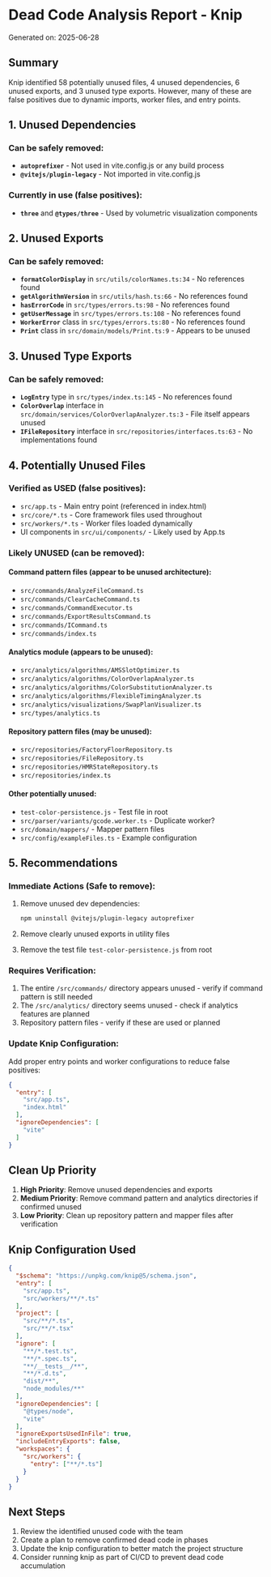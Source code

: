 # Dead Code Analysis Report - Knip

Generated on: 2025-06-28

## Summary

Knip identified 58 potentially unused files, 4 unused dependencies, 6 unused exports, and 3 unused type exports. However, many of these are false positives due to dynamic imports, worker files, and entry points.

## 1. Unused Dependencies

### Can be safely removed:
- **`autoprefixer`** - Not used in vite.config.js or any build process
- **`@vitejs/plugin-legacy`** - Not imported in vite.config.js

### Currently in use (false positives):
- **`three`** and **`@types/three`** - Used by volumetric visualization components

## 2. Unused Exports

### Can be safely removed:
- **`formatColorDisplay`** in `src/utils/colorNames.ts:34` - No references found
- **`getAlgorithmVersion`** in `src/utils/hash.ts:66` - No references found
- **`hasErrorCode`** in `src/types/errors.ts:98` - No references found
- **`getUserMessage`** in `src/types/errors.ts:108` - No references found
- **`WorkerError`** class in `src/types/errors.ts:80` - No references found
- **`Print`** class in `src/domain/models/Print.ts:9` - Appears to be unused

## 3. Unused Type Exports

### Can be safely removed:
- **`LogEntry`** type in `src/types/index.ts:145` - No references found
- **`ColorOverlap`** interface in `src/domain/services/ColorOverlapAnalyzer.ts:3` - File itself appears unused
- **`IFileRepository`** interface in `src/repositories/interfaces.ts:63` - No implementations found

## 4. Potentially Unused Files

### Verified as USED (false positives):
- `src/app.ts` - Main entry point (referenced in index.html)
- `src/core/*.ts` - Core framework files used throughout
- `src/workers/*.ts` - Worker files loaded dynamically
- UI components in `src/ui/components/` - Likely used by App.ts

### Likely UNUSED (can be removed):

#### Command pattern files (appear to be unused architecture):
- `src/commands/AnalyzeFileCommand.ts`
- `src/commands/ClearCacheCommand.ts`
- `src/commands/CommandExecutor.ts`
- `src/commands/ExportResultsCommand.ts`
- `src/commands/ICommand.ts`
- `src/commands/index.ts`

#### Analytics module (appears to be unused):
- `src/analytics/algorithms/AMSSlotOptimizer.ts`
- `src/analytics/algorithms/ColorOverlapAnalyzer.ts`
- `src/analytics/algorithms/ColorSubstitutionAnalyzer.ts`
- `src/analytics/algorithms/FlexibleTimingAnalyzer.ts`
- `src/analytics/visualizations/SwapPlanVisualizer.ts`
- `src/types/analytics.ts`

#### Repository pattern files (may be unused):
- `src/repositories/FactoryFloorRepository.ts`
- `src/repositories/FileRepository.ts`
- `src/repositories/HMRStateRepository.ts`
- `src/repositories/index.ts`

#### Other potentially unused:
- `test-color-persistence.js` - Test file in root
- `src/parser/variants/gcode.worker.ts` - Duplicate worker?
- `src/domain/mappers/` - Mapper pattern files
- `src/config/exampleFiles.ts` - Example configuration

## 5. Recommendations

### Immediate Actions (Safe to remove):

1. Remove unused dev dependencies:
   ```bash
   npm uninstall @vitejs/plugin-legacy autoprefixer
   ```

2. Remove clearly unused exports in utility files

3. Remove the test file `test-color-persistence.js` from root

### Requires Verification:

1. The entire `/src/commands/` directory appears unused - verify if command pattern is still needed
2. The `/src/analytics/` directory seems unused - check if analytics features are planned
3. Repository pattern files - verify if these are used or planned

### Update Knip Configuration:

Add proper entry points and worker configurations to reduce false positives:
```json
{
  "entry": [
    "src/app.ts",
    "index.html"
  ],
  "ignoreDependencies": [
    "vite"
  ]
}
```

## Clean Up Priority

1. **High Priority**: Remove unused dependencies and exports
2. **Medium Priority**: Remove command pattern and analytics directories if confirmed unused
3. **Low Priority**: Clean up repository pattern and mapper files after verification

## Knip Configuration Used

```json
{
  "$schema": "https://unpkg.com/knip@5/schema.json",
  "entry": [
    "src/app.ts",
    "src/workers/**/*.ts"
  ],
  "project": [
    "src/**/*.ts",
    "src/**/*.tsx"
  ],
  "ignore": [
    "**/*.test.ts",
    "**/*.spec.ts",
    "**/__tests__/**",
    "**/*.d.ts",
    "dist/**",
    "node_modules/**"
  ],
  "ignoreDependencies": [
    "@types/node",
    "vite"
  ],
  "ignoreExportsUsedInFile": true,
  "includeEntryExports": false,
  "workspaces": {
    "src/workers": {
      "entry": ["**/*.ts"]
    }
  }
}
```

## Next Steps

1. Review the identified unused code with the team
2. Create a plan to remove confirmed dead code in phases
3. Update the knip configuration to better match the project structure
4. Consider running knip as part of CI/CD to prevent dead code accumulation